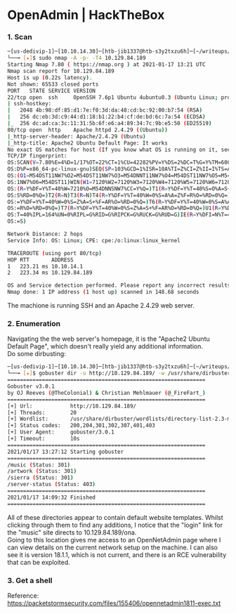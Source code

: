 # OpenAdmin | HackTheBox

### 1. Scan
```bash
─[us-dedivip-1]─[10.10.14.30]─[htb-jib1337@htb-s3y2txzu6h]─[~/writeups/HackTheBox/HTB_OpenAdmin]
└──╼ [★]$ sudo nmap -A -p- -T4 10.129.84.189
Starting Nmap 7.80 ( https://nmap.org ) at 2021-01-17 13:21 UTC
Nmap scan report for 10.129.84.189
Host is up (0.22s latency).
Not shown: 65533 closed ports
PORT   STATE SERVICE VERSION
22/tcp open  ssh     OpenSSH 7.6p1 Ubuntu 4ubuntu0.3 (Ubuntu Linux; protocol 2.0)
| ssh-hostkey: 
|   2048 4b:98:df:85:d1:7e:f0:3d:da:48:cd:bc:92:00:b7:54 (RSA)
|   256 dc:eb:3d:c9:44:d1:18:b1:22:b4:cf:de:bd:6c:7a:54 (ECDSA)
|_  256 dc:ad:ca:3c:11:31:5b:6f:e6:a4:89:34:7c:9b:e5:50 (ED25519)
80/tcp open  http    Apache httpd 2.4.29 ((Ubuntu))
|_http-server-header: Apache/2.4.29 (Ubuntu)
|_http-title: Apache2 Ubuntu Default Page: It works
No exact OS matches for host (If you know what OS is running on it, see https://nmap.org/submit/ ).
TCP/IP fingerprint:
OS:SCAN(V=7.80%E=4%D=1/17%OT=22%CT=1%CU=42282%PV=Y%DS=2%DC=T%G=Y%TM=60043A6
OS:D%P=x86_64-pc-linux-gnu)SEQ(SP=103%GCD=1%ISR=10A%TI=Z%CI=Z%II=I%TS=A)OPS
OS:(O1=M54DST11NW7%O2=M54DST11NW7%O3=M54DNNT11NW7%O4=M54DST11NW7%O5=M54DST1
OS:1NW7%O6=M54DST11)WIN(W1=7120%W2=7120%W3=7120%W4=7120%W5=7120%W6=7120)ECN
OS:(R=Y%DF=Y%T=40%W=7210%O=M54DNNSNW7%CC=Y%Q=)T1(R=Y%DF=Y%T=40%S=O%A=S+%F=A
OS:S%RD=0%Q=)T2(R=N)T3(R=N)T4(R=Y%DF=Y%T=40%W=0%S=A%A=Z%F=R%O=%RD=0%Q=)T5(R
OS:=Y%DF=Y%T=40%W=0%S=Z%A=S+%F=AR%O=%RD=0%Q=)T6(R=Y%DF=Y%T=40%W=0%S=A%A=Z%F
OS:=R%O=%RD=0%Q=)T7(R=Y%DF=Y%T=40%W=0%S=Z%A=S+%F=AR%O=%RD=0%Q=)U1(R=Y%DF=N%
OS:T=40%IPL=164%UN=0%RIPL=G%RID=G%RIPCK=G%RUCK=G%RUD=G)IE(R=Y%DFI=N%T=40%CD
OS:=S)

Network Distance: 2 hops
Service Info: OS: Linux; CPE: cpe:/o:linux:linux_kernel

TRACEROUTE (using port 80/tcp)
HOP RTT       ADDRESS
1   223.21 ms 10.10.14.1
2   223.34 ms 10.129.84.189

OS and Service detection performed. Please report any incorrect results at https://nmap.org/submit/ .
Nmap done: 1 IP address (1 host up) scanned in 148.68 seconds
```
The machione is running SSH and an Apache 2.4.29 web server.

### 2. Enumeration
Navigating the the web server's homepage, it is the "Apache2 Ubuntu Default Page", which doesn't really yield any additional information.  
Do some dirbusting:
```bash
─[us-dedivip-1]─[10.10.14.30]─[htb-jib1337@htb-s3y2txzu6h]─[~/writeups/HackTheBox/HTB_OpenAdmin]
└──╼ [★]$ gobuster dir -u http://10.129.84.189/ -w /usr/share/dirbuster/wordlists/directory-list-2.3-medium.txt -t 20
===============================================================
Gobuster v3.0.1
by OJ Reeves (@TheColonial) & Christian Mehlmauer (@_FireFart_)
===============================================================
[+] Url:            http://10.129.84.189/
[+] Threads:        20
[+] Wordlist:       /usr/share/dirbuster/wordlists/directory-list-2.3-medium.txt
[+] Status codes:   200,204,301,302,307,401,403
[+] User Agent:     gobuster/3.0.1
[+] Timeout:        10s
===============================================================
2021/01/17 13:27:12 Starting gobuster
===============================================================
/music (Status: 301)
/artwork (Status: 301)
/sierra (Status: 301)
/server-status (Status: 403)
===============================================================
2021/01/17 14:09:32 Finished
===============================================================
```
All of these directories appear to contain default website templates. Whilst clicking through them to find any additions, I notice that the "login" link for the "music" site directs to 10.129.84.189/ona.  
Going to this location gives me access to an OpenNetAdmin page where I can view details on the current network setup on the machine. I can also see it is version 18.1.1, which is not current, and there is an RCE vulnerability that can be exploited.

### 3. Get a shell
Reference: https://packetstormsecurity.com/files/155406/opennetadmin1811-exec.txt
  

